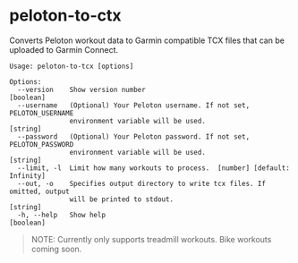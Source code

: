 # peloton-to-ctx

Converts Peloton workout data to Garmin compatible TCX files that can be uploaded to Garmin Connect.

```
Usage: peloton-to-tcx [options]

Options:
  --version    Show version number                                     [boolean]
  --username   (Optional) Your Peloton username. If not set, PELOTON_USERNAME
               environment variable will be used.                       [string]
  --password   (Optional) Your Peloton password. If not set, PELOTON_PASSWORD
               environment variable will be used.                       [string]
  --limit, -l  Limit how many workouts to process.  [number] [default: Infinity]
  --out, -o    Specifies output directory to write tcx files. If omitted, output
               will be printed to stdout.                               [string]
  -h, --help   Show help                                               [boolean]
```

> NOTE: Currently only supports treadmill workouts. Bike workouts coming soon.
